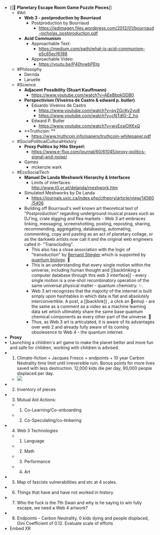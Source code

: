 - [[🧩 **Planetary Escape Room Game Puzzle Pieces**]]
	- #Art
		- **Web 3 - postproduction by Bourriaud**
			- Postproduction by Bourriaud
				- https://iedimagen.files.wordpress.com/2012/01/bourriaud-nicholas_postproduction.pdf
		- **Acid Communism**
			- Approachable Text:
				- https://medium.com/swlh/what-is-acid-communism-e5c65ecf6188
			- Approachable Video:
				- https://youtu.be/P40tywbPEtg
	- #Philosophy
		- Derrida
		- Laruelle
	- #Science
		- **Adjacent Possibility (Stuart Kauffmann)**
			- https://www.youtube.com/watch?v=AEeBbpkDDB0
		- **Perspectivism (Viveiros de Castro & edward p. butler)**
			- Eduardo Viveiros de Castro
				- https://www.youtube.com/watch?v=py2GcKy2yo8
				- https://www.youtube.com/watch?v=cNTdIG-Z_ho
			- Edward P. Butler
				- https://www.youtube.com/watch?v=wvExsiOXKxQ
		- **Truthcoin: **
			- https://www.truthcoin.info/papers/truthcoin-whitepaper.pdf
	- #SocioPoliticalCulturalHistory
		- **Proxy Politics by Hito Steyerl:**
			- https://www.e-flux.com/journal/60/61045/proxy-politics-signal-and-noise/
		- Games
			- mckenzie wark
	- #EcoSocialTech
		- ****Manuel De Landa Meshwork Hierarchy & Interfaces****
			- Limits of interfaces: http://www.t0.or.at/delanda/meshwork.htm
		- Simulated Meshworks by De Landa
			- https://journals.uvic.ca/index.php/ctheory/article/view/14560/5406
		- Building off Bourriaud's well known art theoretical text of "Postproduction" regarding underground musical praxes such as DJ'ing, crate digging and flea markets - Web 3 art embraces linking, messaging, screenshotting, posting, reposting, sharing, recommending, aggregating, databasing, automating, commenting, copy and pasting as an act of planetary collage, or as the darkweb artists now call it and the original web engineers called it- "Transcluding".
			- This also has a close association with the logic of "transduction" by [Bernard Stiegler](https://en.wikipedia.org/wiki/Bernard_Stiegler) which is supported by [quantum biology](https://www.youtube.com/watch?v=Zc9Xk99gCr4).  🔬
			- This is an understanding that every single motion within the universe, including human thought and [[backlinking a computer database through this web 3 interface]] - every single motion is a one-shot recombinatory operation of the same universal physical matter - quantum chemistry. ✨.
			- Web 3 art recognizes that the majority of the internet is built simply upon hashtables in which data is flat and absolutely interconvertible. A post, a [[backlink]] , a click an 🥑emoji - are the same as a comment as a video as a machine learning data set which ultimately share the same base quantum chemical components as every other part of the universe. 🌌
			- Thus, as Web 3 art is articulated, it is aware of its advantages over web 2 and already fully aware of its coming obsolesence to Web 4 - the quantum internet.
- **Proxy**
- Launching a children's art game to make the planet better and more fun and safe for children, working with children is advised.
- 1. Climate-fiction + Jacques Fresco + endpoints + 10 year Carbon Neutrality time limit until irreversible ruin. Bonus points for more lives saved with less destruction. 12,000 kids die per day, 90,000 people displaced per day.
	- ![](https://firebasestorage.googleapis.com/v0/b/firescript-577a2.appspot.com/o/imgs%2Fapp%2Fweb3_playlightenment_com%2FtcO2NGUuzu.jpg?alt=media&token=c9a8704e-55e3-4ec7-8dde-2d81c72d612c)
- 2. Inventory of pieces
- 3. Mutual Aid Actions:
	- 1. Co-Learning/Co-onboarding
	- 2. Co-Speculating/co-tinkering
- 4. Web 3 Technologies
	- 1. Language
	- 2. Math
	- 3. Performance
	- 4. Art
- 5. Map of fascists vulnerabilities and etc at 4 scales.
- 6. Things that have and have not worked in history
- 7. Who the fuck is the 7th Swan and why is he saying to win fully escape, we need a Web 4 artwork?
- 8. Endpoints - Carbon Neutrality, 0 kids dying and people displaced, Gini Coefficient of 0.12. Evaluate scale of efforts
- Embed XR